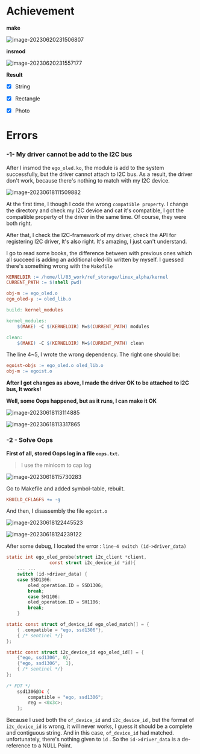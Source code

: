 # Achievement

**make**

![image-20230620231506807](README.assets/image-20230620231506807.png)

**insmod**

![image-20230620231557177](README.assets/image-20230620231557177.png)

**Result**

- [x] String



- [x] Rectangle



- [x] Photo





# Errors

### -1- My driver cannot be add to the I2C bus

After I insmod the `ego_oled.ko`, the module is add to the system successfully, but the driver cannot attach to I2C bus. As a result, the driver don't work, because there's nothing to match with my I2C device.

![image-20230618111509882](README.assets/image-20230618111509882.png)

At the first time, I though I code the wrong `compatible property`. I change the directory and check my I2C device and cat it's compatible, I got the compatible property of the driver in the same time. Of course, they were both right.

After that, I check the I2C-framework of my driver, check the API for registering I2C driver, It's also right. It's amazing, I just can't understand.

I go to read some books, the difference between with previous ones which all succeed is adding an additional oled-lib written by myself. I guessed there's something wrong with the `Makefile`

~~~makefile
KERNELDIR := /home/ll/03_work/ref_storage/linux_alpha/kernel
CURRENT_PATH := $(shell pwd)

obj-m := ego_oled.o
ego_oled-y := oled_lib.o

build: kernel_modules

kernel_modules:
	$(MAKE) -C $(KERNELDIR) M=$(CURRENT_PATH) modules

clean:
	$(MAKE) -C $(KERNELDIR) M=$(CURRENT_PATH) clean
~~~

The line 4~5, I wrote the wrong dependency. The right one should be:

~~~makefile
egoist-objs := ego_oled.o oled_lib.o
obj-m := egoist.o
~~~

**After I got changes as above, I made the driver OK to be attached to I2C bus, It works!**

**Well, some Oops happened, but as it runs, I can make it OK**

![image-20230618113114885](README.assets/image-20230618113114885.png)

![image-20230618113317865](README.assets/image-20230618113317865.png)



### -2 -  Solve Oops

**First of all, stored Oops log in a file `oops.txt`.** 

> I use the minicom to cap log

![image-20230618115730283](README.assets/image-20230618115730283.png)

Go to Makefile and added symbol-table, rebuilt.

~~~makefile
KBUILD_CFLAGFS += -g
~~~

And then, I disassembly the file `egoist.o`

![image-20230618122445523](README.assets/image-20230618122445523.png)

![image-20230618124239122](README.assets/image-20230618124239122.png)

After some debug, I located the error : `line-4 switch (id->driver_data)`

```c
static int ego_oled_probe(struct i2c_client *client,
                const struct i2c_device_id *id){
	... ...
	switch (id->driver_data) {
    case SSD1306:
        oled_operation.ID = SSD1306;
        break;
        case SH1106:
        oled_operation.ID = SH1106;
        break;
    }

static const struct of_device_id ego_oled_match[] = {
    { .compatible = "ego, ssd1306"},
    { /* sentinel */}
};

static const struct i2c_device_id ego_oled_id[] = {
    {"ego, ssd1306", 0},
    {"ego, ssd1306",  1},
    { /* sentinel */}
};
    
/* FDT */
    ssd1306@3c {
		compatible = "ego, ssd1306";
		reg = <0x3c>;
	};
```

Because I used both the `of_device_id` and `i2c_device_id` , but the format of `i2c_device_id` is wrong, it will never works, I guess it should be a complete and contiguous string. And in this case, `of_device_id`  had matched. unfortunately, there's nothing given to `id` . So the  `id->driver_data` is a de-reference to a NULL Point.

































































































